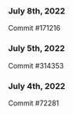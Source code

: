 ### July 8th, 2022

Commit #171216

### July 5th, 2022

Commit #314353


### July 4th, 2022

Commit #72281
